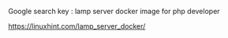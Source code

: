 Google search key : lamp server docker image for php developer

https://linuxhint.com/lamp_server_docker/

